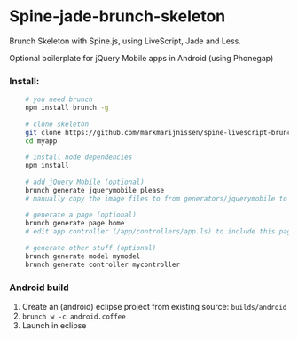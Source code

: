 Spine-jade-brunch-skeleton
==========================

Brunch Skeleton with Spine.js, using LiveScript, Jade and Less.

Optional boilerplate for jQuery Mobile apps in Android (using Phonegap)

### Install:
```bash
	# you need brunch
	npm install brunch -g 
	
	# clone skeleton
	git clone https://github.com/markmarijnissen/spine-livescript-brunch-skeleton.git myapp
	cd myapp
	
	# install node dependencies
	npm install
	
	# add jQuery Mobile (optional)
	brunch generate jquerymobile please 
	# manually copy the image files to from generators/jquerymobile to /assets/img/
	
	# generate a page (optional)
	brunch generate page home
	# edit app controller (/app/controllers/app.ls) to include this page
	
	# generate other stuff (optional)
	brunch generate model mymodel
	brunch generate controller mycontroller
```

### Android build
1. Create an (android) eclipse project from existing source: `builds/android`
2. `brunch w -c android.coffee`
3. Launch in eclipse